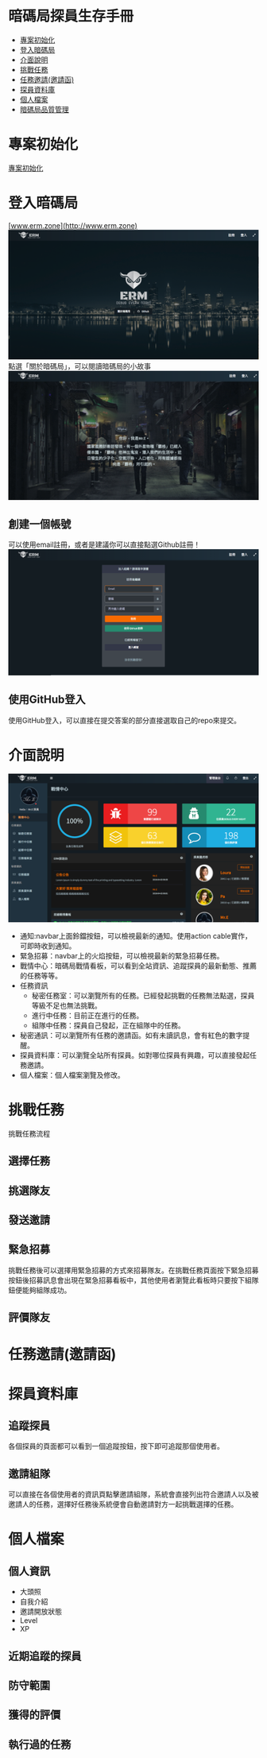 # 暗碼局探員生存手冊
 * [專案初始化](#專案初始化)
 * [登入暗碼局](#登入暗碼局)
 * [介面說明](#介面說明)
 * [挑戰任務](#挑戰任務)
 * [任務邀請(邀請函)](#任務邀請(邀請函))
 * [探員資料庫](#探員資料庫)
 * [個人檔案](#個人檔案)
 * [暗碼局品質管理](#暗碼局品質管理)
 
# 專案初始化
 [專案初始化](README.md)
# 登入暗碼局
[www.erm.zone](http://www.erm.zone)
![登入畫面](https://github.com/max-red-egg/pic_for_web/raw/master/public_1.png)
點選「關於暗碼局」，可以閱讀暗碼局的小故事
![登入畫面](https://github.com/max-red-egg/pic_for_web/raw/master/public_2.png)

## 創建一個帳號
可以使用email註冊，或者是建議你可以直接點選Github註冊！
![註冊畫面](https://github.com/max-red-egg/pic_for_web/raw/master/public_3.png)
## 使用GitHub登入
使用GitHub登入，可以直接在提交答案的部分直接選取自己的repo來提交。
# 介面說明
![介面說明](https://github.com/max-red-egg/pic_for_web/raw/master/interface.png)
- 通知:navbar上面鈴鐺按鈕，可以檢視最新的通知。使用action cable實作，可即時收到通知。
- 緊急招募：navbar上的火焰按鈕，可以檢視最新的緊急招募任務。
- 戰情中心：暗碼局戰情看板，可以看到全站資訊、追蹤探員的最新動態、推薦的任務等等。
- 任務資訊
   - 秘密任務室：可以瀏覽所有的任務。已經發起挑戰的任務無法點選，探員等級不足也無法挑戰。
   - 進行中任務：目前正在進行的任務。
   - 組隊中任務：探員自己發起，正在組隊中的任務。
- 秘密通訊：可以瀏覽所有任務的邀請函。如有未讀訊息，會有紅色的數字提醒。
- 探員資料庫：可以瀏覽全站所有探員。如對哪位探員有興趣，可以直接發起任務邀請。
- 個人檔案：個人檔案瀏覽及修改。

# 挑戰任務
挑戰任務流程
## 選擇任務

## 挑選隊友

## 發送邀請

## 緊急招募
挑戰任務後可以選擇用緊急招募的方式來招募隊友。在挑戰任務頁面按下緊急招募按鈕後招募訊息會出現在緊急招募看板中，其他使用者瀏覽此看板時只要按下組隊鈕便能夠組隊成功。
## 評價隊友

# 任務邀請(邀請函)

# 探員資料庫
## 追蹤探員
各個探員的頁面都可以看到一個追蹤按鈕，按下即可追蹤那個使用者。
## 邀請組隊
可以直接在各個使用者的資訊頁點擊邀請組隊，系統會直接列出符合邀請人以及被邀請人的任務，選擇好任務後系統便會自動邀請對方一起挑戰選擇的任務。
# 個人檔案
## 個人資訊
- 大頭照
- 自我介紹
- 邀請開放狀態
- Level
- XP
## 近期追蹤的探員
## 防守範圍
## 獲得的評價
## 執行過的任務

